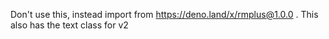 Don't use this, instead import from https://deno.land/x/rmplus@1.0.0 . This also has the text class for v2
